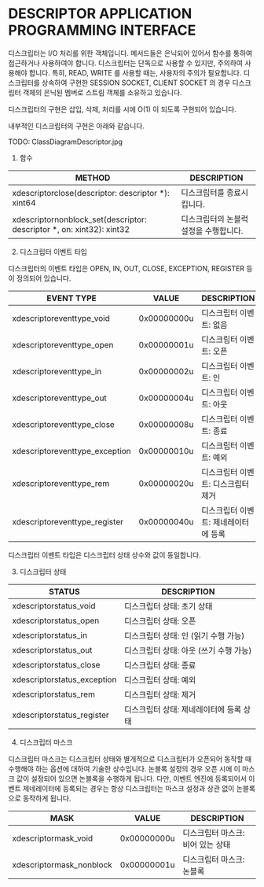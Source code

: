 __DESCRIPTOR APPLICATION PROGRAMMING INTERFACE__
================================================

디스크립터는 I/O 처리를 위한 객체입니다. 메서드들은 은닉되어 있어서 함수를 통하여 접근하거나 사용하여야 합니다. 디스크립터는 단독으로 사용할 수 있지만, 주의하여 사용해야 합니다. 특히, READ, WRITE 를 사용할 때는, 사용자의 주의가 필요합니다. 디스크립터를 상속하여 구현한 SESSION SOCKET, CLIENT SOCKET 의 경우 디스크립터 객체의 은닉된 멤버로 스트림 객체를 소유하고 있습니다.

디스크립터의 구현은 삽입, 삭제, 처리를 시에 O(1) 이 되도록 구현되어 있습니다.

내부적인 디스크립터의 구현은 아래와 같습니다.

TODO: ClassDiagramDescriptor.jpg

1. 함수

| METHOD | DESCRIPTION |
| ------ | ----------- |
| xdescriptorclose(descriptor: descriptor *): xint64 | 디스크립터를 종료시킵니다. |
| xdescriptornonblock_set(descriptor: descriptor *, on: xint32): xint32 | 디스크립터의 논블럭 설정을 수행합니다. |

2. 디스크립터 이벤트 타입

디스크립터의 이벤트 타입은 OPEN, IN, OUT, CLOSE, EXCEPTION, REGISTER 등이 정의되어 있습니다.

| EVENT TYPE                     | VALUE       | DESCRIPTION |
| ------------------------------ | ----------- | ----------- |
| xdescriptoreventtype_void      | 0x00000000u | 디스크립터 이벤트: 없음 |
| xdescriptoreventtype_open      | 0x00000001u | 디스크립터 이벤트: 오픈 |
| xdescriptoreventtype_in        | 0x00000002u | 디스크립터 이벤트: 인 |
| xdescriptoreventtype_out       | 0x00000004u | 디스크립터 이벤트: 아웃 |
| xdescriptoreventtype_close     | 0x00000008u | 디스크립터 이벤트: 종료 |
| xdescriptoreventtype_exception | 0x00000010u | 디스크립터 이벤트: 예외 |
| xdescriptoreventtype_rem       | 0x00000020u | 디스크립터 이벤트: 디스크립터 제거 |
| xdescriptoreventtype_register  | 0x00000040u | 디스크립터 이벤트: 제네레이터에 등록 |

디스크립터 이벤트 타입은 디스크립터 상태 상수와 값이 동일합니다.

3. 디스크립터 상태

| STATUS                      | DESCRIPTION |
| --------------------------- | ----------- |
| xdescriptorstatus_void      | 디스크립터 상태: 초기 상태 |
| xdescriptorstatus_open      | 디스크립터 상태: 오픈 |
| xdescriptorstatus_in        | 디스크립터 상태: 인 (읽기 수행 가능) |
| xdescriptorstatus_out       | 디스크립터 상태: 아웃 (쓰기 수행 가능) |
| xdescriptorstatus_close     | 디스크립터 상태: 종료 |
| xdescriptorstatus_exception | 디스크립터 상태: 예외 |
| xdescriptorstatus_rem       | 디스크립터 상태: 제거 |
| xdescriptorstatus_register  | 디스크립터 상태: 제네레이터에 등록 상태 |

4. 디스크립터 마스크

디스크립터 마스크는 디스크립터 상태와 별개적으로 디스크립터가 오픈되어 동작할 때 수행해야 하는 옵션에 대하여 기술한 상수입니다. 논블록 설정의 경우 오픈 시에 이 마스크 값이 설정되어 있으면 논블록을 수행하게 됩니다. 다만, 이벤트 엔진에 등록되어서 이벤트 제네레이터에 등록되는 경우는 항상 디스크립터는 마스크 설정과 상관 없이 논블록으로 동작하게 됩니다.

| MASK                     | VALUE       | DESCRIPTION |
| ------------------------ | ----------- | ----------- |
| xdescriptormask_void     | 0x00000000u | 디스크립터 마스크: 비어 있는 상태 |
| xdescriptormask_nonblock | 0x00000001u | 디스크립터 마스크: 논블록 |

